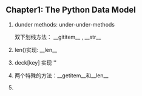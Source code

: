## Chapter1: The Python Data Model

1.  dunder methods: under-under-methods

    双下划线方法： \_\_gititem\_\_ , \_\_str\_\_

2.  len()实现: \_\_len\_\_

3.  deck[key] 实现 ''

4.  两个特殊的方法：\_\_getitem\_\_和\_\_len\_\_

5.  ​


